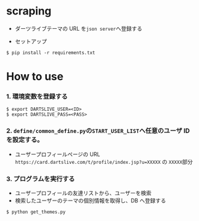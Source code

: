 # scraping

- ダーツライブテーマの URL を`json server`へ登録する

- セットアップ

```
$ pip install -r requirements.txt
```

# How to use

### 1. 環境変数を登録する

```
$ export DARTSLIVE_USER=<ID>
$ export DARTSLIVE_PASS=<PASS>

```

### 2. `define/common_define.py`の`START_USER_LIST`へ任意のユーザ ID を設定する。

- ユーザープロフィールページの URL `https://card.dartslive.com/t/profile/index.jsp?u=XXXXX` の `XXXXX`部分

### 3. プログラムを実行する

- ユーザープロフィールの友達リストから、ユーザーを検索
- 検索したユーザーのテーマの個別情報を取得し、DB へ登録する

```
$ python get_themes.py
```
